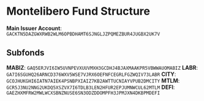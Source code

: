 # Montelibero Fund Structure

**Main Issuer Account**: `GACKTN5DAZGWXRWB2WLM6OPBDHAMT6SJNGLJZPQMEZBUR4JUGBX2UK7V`

## Subfonds

**MABIZ**: `GAQ5ERJVI6IW5UVNPEVXUUVMXH3GCDHJ4BJAXMAAKPR5VBWWAUOMABIZ`
**LABR**: `GA7I6SGUHQ26ARNCD376WXV5WSE7VJRX6OEFNFCEGRLFGZWQIV73LABR`
**CITY**: `GCOJHUKGHI6IATN7AIEK4PSNBPXIAIZ7KB2AWTTUCNIAYVPUB2DMCITY`
**MTLM**: `GCR5J3NU2NNG2UKDQ5XSZVX7I6TDLB3LEN2HFUR2EPJUMNWCUL62MTLM`
**DEFI**: `GAEZHXMFRW2MWLWCXSBNZNUSE6SN3ODZDDOMPFH3JPMJXN4DKBPMDEFI`

